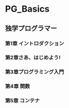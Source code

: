 # PG_Basics
## 独学プログラマー
### 第1章 イントロダクション
### 第2章さあ、はじめよう!
### 第3章プログラミング入門
### 第4章 関数
### 第5章 コンテナ
